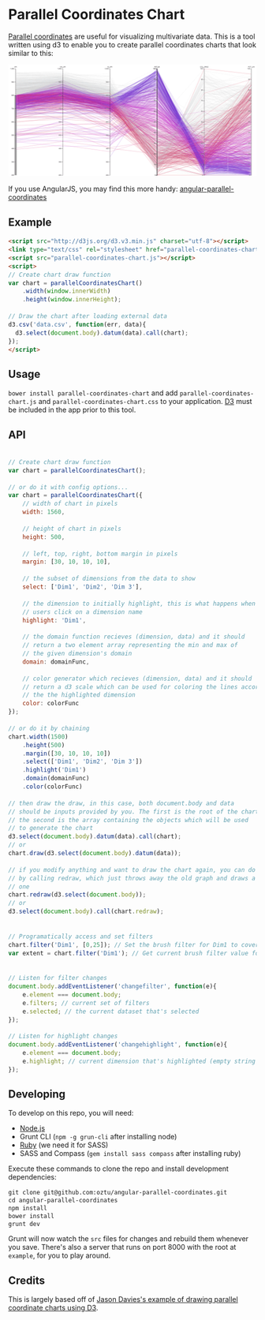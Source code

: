 # Parallel Coordinates Chart

[Parallel coordinates](http://en.wikipedia.org/wiki/Parallel_coordinates) are useful for
visualizing multivariate data. This is a tool written using d3 to enable you to create 
parallel coordinates charts that look similar to this:

<img src="https://raw.githubusercontent.com/oztu/parallel-coordinates-chart/master/example/screenshot.png"/>

If you use AngularJS, you may find this more handy: [angular-parallel-coordinates](https://github.com/oztu/angular-parallel-coordinates)

## Example
```html
<script src="http://d3js.org/d3.v3.min.js" charset="utf-8"></script>
<link type="text/css" rel="stylesheet" href="parallel-coordinates-chart.css" />
<script src="parallel-coordinates-chart.js"></script>
<script>
// Create chart draw function
var chart = parallelCoordinatesChart()
	.width(window.innerWidth)
	.height(window.innerHeight);

// Draw the chart after loading external data
d3.csv('data.csv', function(err, data){
  d3.select(document.body).datum(data).call(chart);
});
</script>
```

## Usage
`bower install parallel-coordinates-chart` and add `parallel-coordinates-chart.js` and `parallel-coordinates-chart.css` to your application. [D3](http://d3js.org/) must be included in the app prior to this tool.


## API
```javascript

// Create chart draw function
var chart = parallelCoordinatesChart();

// or do it with config options...
var chart = parallelCoordinatesChart({
	// width of chart in pixels
	width: 1560, 
	
	// height of chart in pixels
	height: 500, 
	
	// left, top, right, bottom margin in pixels
	margin: [30, 10, 10, 10], 
	
	// the subset of dimensions from the data to show
	select: ['Dim1', 'Dim2', 'Dim 3'], 
	
	// the dimension to initially highlight, this is what happens when
	// users click on a dimension name
	highlight: 'Dim1', 
	
	// the domain function recieves (dimension, data) and it should
	// return a two element array representing the min and max of
	// the given dimension's domain
	domain: domainFunc,

	// color generator which recieves (dimension, data) and it should
	// return a d3 scale which can be used for coloring the lines according
	// the the highlighted dimension
	color: colorFunc
});

// or do it by chaining
chart.width(1500)
	.height(500)
	.margin([30, 10, 10, 10])
	.select(['Dim1', 'Dim2', 'Dim 3'])
	.highlight('Dim1')
	.domain(domainFunc)
	.color(colorFunc)

// then draw the draw, in this case, both document.body and data
// should be inputs provided by you. The first is the root of the chart
// the second is the array containing the objects which will be used
// to generate the chart
d3.select(document.body).datum(data).call(chart);
// or
chart.draw(d3.select(document.body).datum(data));

// if you modify anything and want to draw the chart again, you can do so
// by calling redraw, which just throws away the old graph and draws a new
// one
chart.redraw(d3.select(document.body));
// or
d3.select(document.body).call(chart.redraw);


// Programatically access and set filters
chart.filter('Dim1', [0,25]); // Set the brush filter for Dim1 to cover 0 to 25
var extent = chart.filter('Dim1'); // Get current brush filter value for Dim1


// Listen for filter changes
document.body.addEventListener('changefilter', function(e){
	e.element === document.body;
	e.filters; // current set of filters
	e.selected; // the current dataset that's selected
});

// Listen for highlight changes
document.body.addEventListener('changehighlight', function(e){
	e.element === document.body;
	e.highlight; // current dimension that's highlighted (empty string if unset highlighting)
});
```

## Developing

To develop on this repo, you will need:
* [Node.js](http://nodejs.org/) 
* Grunt CLI (`npm -g grun-cli` after installing node)
* [Ruby](https://www.ruby-lang.org/en/) (we need it for SASS)
* SASS and Compass (`gem install sass compass` after installing ruby)

Execute these commands to clone the repo and install development dependencies:
```
git clone git@github.com:oztu/angular-parallel-coordinates.git
cd angular-parallel-coordinates
npm install
bower install
grunt dev
```

Grunt will now watch the `src` files for changes and rebuild them whenever you save. There's also a server
that runs on port 8000 with the root at `example`, for you to play around.

## Credits

This is largely based off of [Jason Davies's example of drawing parallel coordinate charts using D3](http://bl.ocks.org/jasondavies/1341281).